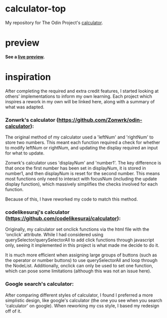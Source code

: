 # calculator-top
My repository for The Odin Project's [calculator](https://www.theodinproject.com/lessons/foundations-calculator).

# preview
**See a [live preview](https://jsmith-code.github.io/calculator-top/).**

# inspiration
After completing the required and extra credit features, I started looking at others' implementations to inform my own learning. Each project which inspires a rework in my own will be linked here, along with a summary of what was adapted.

### Zonwrk's calculator (https://github.com/Zonwrk/odin-calculator):

The original method of my calculator used a 'leftNum' and 'rightNum' to store two numbers. This meant each function required a check for whether to modify leftNum or rightNum, and updating the display required an input for what to update.

Zonwrk's calculator uses 'displayNum' and 'number1'. The key difference is that once the first number has been set in displayNum, it is stored in number1, and then displayNum is reset for the second number. This means most functions only need to interact with focusNum (including the update display function), which massively simplifies the checks involved for each function.

Because of this, I have reworked my code to match this method.

### codelikesuraj's calculator (https://github.com/codelikesuraj/calculator):

Originally, my calculator set onclick functions via the html file with the 'onclick' attribute. While I had considered using querySelector/querySelectorAll to add click functions through javascript only, seeing it implemented in this project is what made me decide to do it. 

It is much more efficient when assigning large groups of buttons (such as the operator or number buttons) to use querySelectorAll and loop through the NodeList. Additionally, onclick can only be used to set one function, which can pose some limitations (although this was not an issue here).

### Google search's calculator:

After comparing different styles of calculator, I found I preferred a more simplistic design, like google's calculator (the one you see when you search 'calculator' on google). When reworking my css style, I based my redesign off of it.